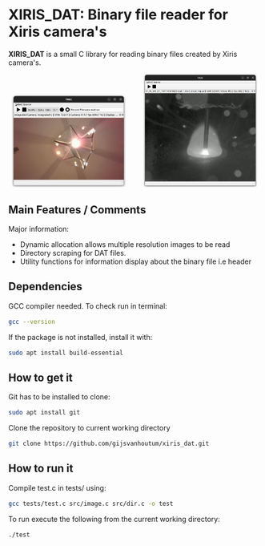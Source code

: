 # XIRIS_DAT: Binary file reader for Xiris camera's

**XIRIS_DAT** is a small C library for reading binary files created by Xiris
camera's. 

<p align="center">
  <img alt="Light" src="https://github.com/gijsvanhoutum/trec/blob/master/icons/screenshot_player.png?raw=true" width="45%">
&nbsp; &nbsp; &nbsp; &nbsp;
  <img alt="Dark" src="https://github.com/gijsvanhoutum/trec/blob/master/icons/screenshot_recorder.png?raw=true" width="45%">
</p>

## Main Features / Comments
Major information:

  - Dynamic allocation allows multiple resolution images to be read
  - Directory scraping for DAT files. 
  - Utility functions for information display about the binary file i.e header

## Dependencies
GCC compiler needed. To check run in terminal:
```sh
gcc --version
```
If the package is not installed, install it with:
```sh
sudo apt install build-essential
```

## How to get it

Git has to be installed to clone: 
```sh
sudo apt install git
```
Clone the repository to current working directory
```sh
git clone https://github.com/gijsvanhoutum/xiris_dat.git
```

## How to run it
Compile test.c in tests/ using:
```sh
gcc tests/test.c src/image.c src/dir.c -o test
```
To run execute the following from the current working directory:
```sh
./test
```